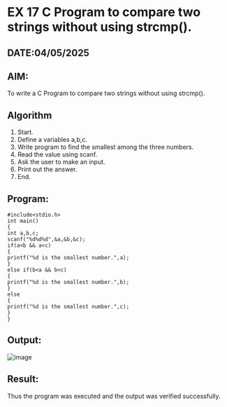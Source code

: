 # EX 17 C Program to compare two strings without using strcmp().
## DATE:04/05/2025
## AIM:
To write a C Program to compare two strings without using strcmp().

## Algorithm
1. Start. 
2. Define a variables a,b,c. 
3. Write program to find the smallest among the three numbers. 
4. Read the value using scanf. 
5. Ask the user to make an input. 
6. Print out the answer. 
7. End. 

## Program:
```
#include<stdio.h> 
int main() 
{ 
int a,b,c;  
scanf("%d%d%d",&a,&b,&c);  
if(a<b && a<c) 
{ 
printf("%d is the smallest number.",a); 
} 
else if(b<a && b<c) 
{ 
printf("%d is the smallest number.",b); 
} 
else 
{ 
printf("%d is the smallest number.",c); 
} 
} 

```

## Output:
![image](https://github.com/user-attachments/assets/f0153d6f-478d-444d-989d-1a194f7dcbb9)

## Result:
Thus the program was executed and the output was verified successfully.
